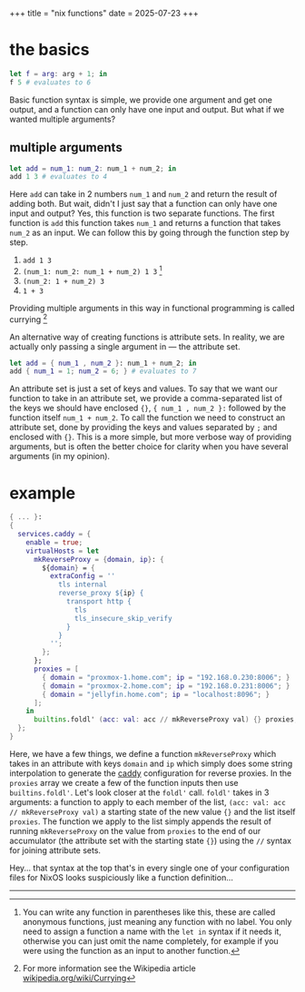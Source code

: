 +++
title = "nix functions"
date = 2025-07-23
+++

# the basics
```nix
let f = arg: arg + 1; in
f 5 # evaluates to 6
```

Basic function syntax is simple, we provide one argument and get one output, and a function can only have one input and output. But what if we wanted multiple arguments?

## multiple arguments

```nix
let add = num_1: num_2: num_1 + num_2; in
add 1 3 # evaluates to 4
```

Here `add` can take in 2 numbers `num_1` and `num_2` and return the result of adding both. But wait, didn't I just say that a function can only have one input and output? Yes, this function is two separate functions. The first function is `add` this function takes `num_1` and returns a function that takes `num_2` as an input. We can follow this by going through the function step by step.

1. `add 1 3`
2. `(num_1: num_2: num_1 + num_2) 1 3` [^anon_functions]
3. `(num_2: 1 + num_2) 3`
4. `1 + 3`

[^anon_functions]: You can write any function in parentheses like this, these are called anonymous functions, just meaning any function with no label. You only need to assign a function a name with the `let in` syntax if it needs it, otherwise you can just omit the name completely, for example if you were using the function as an input to another function.

Providing multiple arguments in this way in functional programming is called currying [^currying_wiki]

[^currying_wiki]: For more information see the Wikipedia article [wikipedia.org/wiki/Currying](<https://wikipedia.org/wiki/Currying>)

An alternative way of creating functions is attribute sets. In reality, we are actually only passing a single argument in — the attribute set.

```nix
let add = { num_1 , num_2 }: num_1 + num_2; in
add { num_1 = 1; num_2 = 6; } # evaluates to 7
```

An attribute set is just a set of keys and values. To say that we want our function to take in an attribute set, we provide a comma-separated list of the keys we should have enclosed `{}`, `{ num_1 , num_2 }:` followed by the function itself `num_1 + num_2`. To call the function we need to construct an attribute set, done by providing the keys and values separated by `;` and enclosed with `{}`. This is a more simple, but more verbose way of providing arguments, but is often the better choice for clarity when you have several arguments (in my opinion).

# example
```nix
{ ... }:
{
  services.caddy = {
    enable = true;
    virtualHosts = let
      mkReverseProxy = {domain, ip}: {
        ${domain} = {
          extraConfig = ''
            tls internal
            reverse_proxy ${ip} {
              transport http {
                tls
                tls_insecure_skip_verify
              }
            }
          '';
        };
      };
      proxies = [
        { domain = "proxmox-1.home.com"; ip = "192.168.0.230:8006"; }
        { domain = "proxmox-2.home.com"; ip = "192.168.0.231:8006"; }
        { domain = "jellyfin.home.com"; ip = "localhost:8096"; }
      ];
    in
      builtins.foldl' (acc: val: acc // mkReverseProxy val) {} proxies;
  };
}
```

Here, we have a few things, we define a function `mkReverseProxy` which takes in an attribute with keys `domain` and `ip` which simply does some string interpolation to generate the [caddy](<https://caddyserver.com/>) configuration for reverse proxies. In the `proxies` array we create a few of the function inputs then use `builtins.foldl'`. Let's look closer at the `foldl'` call. `foldl'` takes in 3 arguments: a function to apply to each member of the list, `(acc: val: acc // mkReverseProxy val)` a starting state of the new value `{}` and the list itself `proxies`. The function we apply to the list simply appends the result of running `mkReverseProxy` on the value from `proxies` to the end of our accumulator (the attribute set with the starting state `{}`) using the `//` syntax for joining attribute sets.

Hey... that syntax at the top that's in every single one of your configuration files for NixOS looks suspiciously like a function definition...

---
